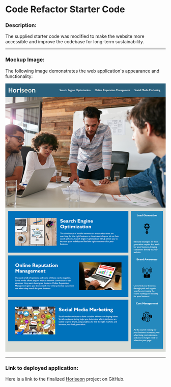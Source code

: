 # Code Refactor Starter Code

### Description:
The supplied starter code was modified to make the website more accessible and improve the codebase for long-term sustainability.

---

### Mockup Image:
The following image demonstrates the web application's appearance and functionality:

![Mock-up image of webpage titled "Horizeon"](./Develop/assets/images/horiseon-demo.png)

---

### Link to deployed application:

Here is a link to the finalized [Horiseon](https://github.com/cghudson/horiseonchallenge.git) project on GitHub.